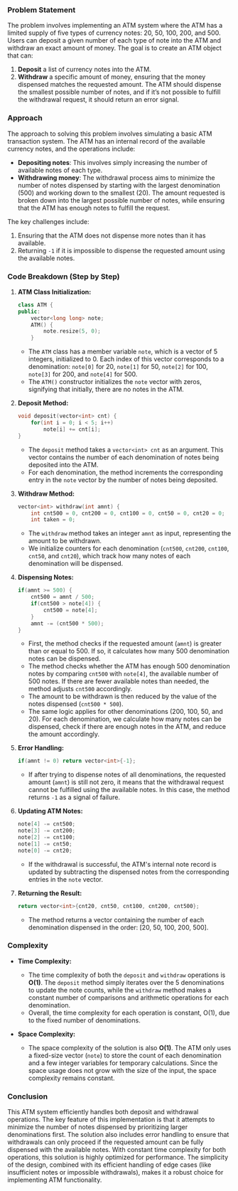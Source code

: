 ### Problem Statement
The problem involves implementing an ATM system where the ATM has a limited supply of five types of currency notes: 20, 50, 100, 200, and 500. Users can deposit a given number of each type of note into the ATM and withdraw an exact amount of money. The goal is to create an ATM object that can:
1. **Deposit** a list of currency notes into the ATM.
2. **Withdraw** a specific amount of money, ensuring that the money dispensed matches the requested amount. The ATM should dispense the smallest possible number of notes, and if it’s not possible to fulfill the withdrawal request, it should return an error signal.

### Approach
The approach to solving this problem involves simulating a basic ATM transaction system. The ATM has an internal record of the available currency notes, and the operations include:
- **Depositing notes**: This involves simply increasing the number of available notes of each type.
- **Withdrawing money**: The withdrawal process aims to minimize the number of notes dispensed by starting with the largest denomination (500) and working down to the smallest (20). The amount requested is broken down into the largest possible number of notes, while ensuring that the ATM has enough notes to fulfill the request.

The key challenges include:
1. Ensuring that the ATM does not dispense more notes than it has available.
2. Returning `-1` if it is impossible to dispense the requested amount using the available notes.

### Code Breakdown (Step by Step)

1. **ATM Class Initialization:**
   ```cpp
   class ATM {
   public:
       vector<long long> note;
       ATM() {
           note.resize(5, 0);
       }
   ```
   - The `ATM` class has a member variable `note`, which is a vector of 5 integers, initialized to 0. Each index of this vector corresponds to a denomination: `note[0]` for 20, `note[1]` for 50, `note[2]` for 100, `note[3]` for 200, and `note[4]` for 500.
   - The `ATM()` constructor initializes the `note` vector with zeros, signifying that initially, there are no notes in the ATM.

2. **Deposit Method:**
   ```cpp
   void deposit(vector<int> cnt) {
       for(int i = 0; i < 5; i++)
           note[i] += cnt[i];
   }
   ```
   - The `deposit` method takes a `vector<int> cnt` as an argument. This vector contains the number of each denomination of notes being deposited into the ATM.
   - For each denomination, the method increments the corresponding entry in the `note` vector by the number of notes being deposited.

3. **Withdraw Method:**
   ```cpp
   vector<int> withdraw(int amnt) {
       int cnt500 = 0, cnt200 = 0, cnt100 = 0, cnt50 = 0, cnt20 = 0;
       int taken = 0;
   ```
   - The `withdraw` method takes an integer `amnt` as input, representing the amount to be withdrawn.
   - We initialize counters for each denomination (`cnt500`, `cnt200`, `cnt100`, `cnt50`, and `cnt20`), which track how many notes of each denomination will be dispensed.

4. **Dispensing Notes:**
   ```cpp
   if(amnt >= 500) {
       cnt500 = amnt / 500;
       if(cnt500 > note[4]) {
           cnt500 = note[4];
       }
       amnt -= (cnt500 * 500);
   }
   ```
   - First, the method checks if the requested amount (`amnt`) is greater than or equal to 500. If so, it calculates how many 500 denomination notes can be dispensed.
   - The method checks whether the ATM has enough 500 denomination notes by comparing `cnt500` with `note[4]`, the available number of 500 notes. If there are fewer available notes than needed, the method adjusts `cnt500` accordingly.
   - The amount to be withdrawn is then reduced by the value of the notes dispensed (`cnt500 * 500`).
   - The same logic applies for other denominations (200, 100, 50, and 20). For each denomination, we calculate how many notes can be dispensed, check if there are enough notes in the ATM, and reduce the amount accordingly.

5. **Error Handling:**
   ```cpp
   if(amnt != 0) return vector<int>{-1};
   ```
   - If after trying to dispense notes of all denominations, the requested amount (`amnt`) is still not zero, it means that the withdrawal request cannot be fulfilled using the available notes. In this case, the method returns `-1` as a signal of failure.

6. **Updating ATM Notes:**
   ```cpp
   note[4] -= cnt500;
   note[3] -= cnt200;
   note[2] -= cnt100;
   note[1] -= cnt50;
   note[0] -= cnt20;
   ```
   - If the withdrawal is successful, the ATM's internal note record is updated by subtracting the dispensed notes from the corresponding entries in the `note` vector.

7. **Returning the Result:**
   ```cpp
   return vector<int>{cnt20, cnt50, cnt100, cnt200, cnt500};
   ```
   - The method returns a vector containing the number of each denomination dispensed in the order: [20, 50, 100, 200, 500].

### Complexity
- **Time Complexity:**
  - The time complexity of both the `deposit` and `withdraw` operations is **O(1)**. The `deposit` method simply iterates over the 5 denominations to update the note counts, while the `withdraw` method makes a constant number of comparisons and arithmetic operations for each denomination. 
  - Overall, the time complexity for each operation is constant, O(1), due to the fixed number of denominations.

- **Space Complexity:**
  - The space complexity of the solution is also **O(1)**. The ATM only uses a fixed-size vector (`note`) to store the count of each denomination and a few integer variables for temporary calculations. Since the space usage does not grow with the size of the input, the space complexity remains constant.

### Conclusion
This ATM system efficiently handles both deposit and withdrawal operations. The key feature of this implementation is that it attempts to minimize the number of notes dispensed by prioritizing larger denominations first. The solution also includes error handling to ensure that withdrawals can only proceed if the requested amount can be fully dispensed with the available notes. With constant time complexity for both operations, this solution is highly optimized for performance. The simplicity of the design, combined with its efficient handling of edge cases (like insufficient notes or impossible withdrawals), makes it a robust choice for implementing ATM functionality.